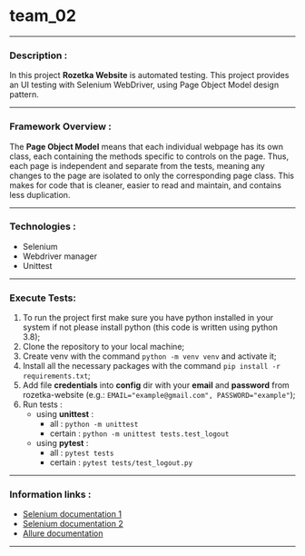 # team_02
- - -
### Description :
In this project **Rozetka Website** is automated testing.
This project provides an UI testing with Selenium WebDriver, using Page Object Model design pattern.
- - -
### Framework Overview :
The **Page Object Model** means that each individual webpage has its own class, each containing the methods specific to controls on the  page.
Thus, each page is independent and separate from the tests, meaning any changes to the page are isolated to only the corresponding page class.
This makes for code that is cleaner, easier to read and maintain, and contains less duplication.
- - -
### Technologies :
- Selenium
- Webdriver manager
- Unittest
- - -
### Execute Tests:
1. To run the project first make sure you have python installed in your system if not please install python (this code is written using python 3.8);
2. Clone the repository to your local machine;
3. Create venv with the command `python -m venv venv` and activate it;
4. Install all the necessary packages with the command `pip install -r requirements.txt`;
5. Add file **credentials** into **config** dir with your **email** and **password** from rozetka-website (e.g.: `EMAIL="example@gmail.com", PASSWORD="example"`);
6. Run tests :
    - using **unittest** : 
        - all : `python -m unittest`
        - certain : `python -m unittest tests.test_logout`
    - using **pytest** : 
        - all : `pytest tests`
        - certain : `pytest tests/test_logout.py`
- - -
### Information links :
- [Selenium documentation 1](https://selenium-python.readthedocs.io/index.html)
- [Selenium documentation 2](https://www.selenium.dev/documentation/)
- [Allure documentation](https://docs.qameta.io/allure/)
- - -